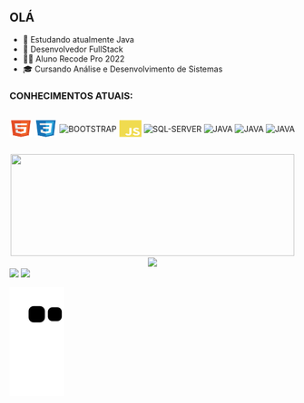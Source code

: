 ## OLÁ

- 🌱 Estudando atualmente Java
- 🧠 Desenvolvedor FullStack
- 👨🏿 Aluno Recode Pro 2022
- 🎓 Cursando Análise e Desenvolvimento de Sistemas

### CONHECIMENTOS ATUAIS:

<div style="display: inline_block"><br>
  <img align="center" alt="HTML" height="30" width="40" src="https://raw.githubusercontent.com/devicons/devicon/master/icons/html5/html5-original.svg">
  <img align="center" alt="RCSS" height="30" width="40" src="https://raw.githubusercontent.com/devicons/devicon/master/icons/css3/css3-original.svg">
  <img align="center" alt="BOOTSTRAP" height="30" width="40"  src="https://cdn.jsdelivr.net/gh/devicons/devicon/icons/bootstrap/bootstrap-original-wordmark.svg">
  <img align="center" alt="JS" height="30" width="40" src="https://raw.githubusercontent.com/devicons/devicon/master/icons/javascript/javascript-plain.svg">
  <img align="center" alt="SQL-SERVER" height="30" width="40" src="https://cdn.jsdelivr.net/gh/devicons/devicon/icons/microsoftsqlserver/microsoftsqlserver-plain-wordmark.svg">
 <img align="center" alt="JAVA" height="30" width="40" src="https://cdn.jsdelivr.net/gh/devicons/devicon/icons/java/java-original-wordmark.svg">
 <img align="center" alt="JAVA" height="50" width="40" src="https://cdn.jsdelivr.net/gh/devicons/devicon/icons/react/react-original-wordmark.svg">
 <img align="center" alt="JAVA" height="50" width="40" src="https://cdn.jsdelivr.net/gh/devicons/devicon/icons/spring/spring-plain-wordmark.svg">
        
</div>
  
  
  ##
  
  <div align="center">
  <a href="https://github.com/GuiAmerico">
  <img height="180em" width="500px" src="https://github-readme-stats.vercel.app/api?username=GuiAmerico&show_icons=true&theme=dracula&include_all_commits=true&count_private=true"/>
  <img height="180em" src="https://github-readme-stats.vercel.app/api/top-langs/?username=GuiAmerico&layout=compact&langs_count=7&theme=dracula"/>
</div>
  
 
<div> 
  <a href = "mailto:guilhermao127@gmail.com"><img src="https://img.shields.io/badge/-Gmail-%23333?style=for-the-badge&logo=gmail&logoColor=white" target="_blank"></a>
  <a href="https://www.linkedin.com/in/guilherme-am%C3%A9rico-188b5b235/" target="_blank"><img src="https://img.shields.io/badge/-LinkedIn-%230077B5?style=for-the-badge&logo=linkedin&logoColor=white" target="_blank"></a> 
 
  ![Snake animation](https://github.com/GuiAmerico/GuiAmerico/blob/output/github-contribution-grid-snake.svg)
 
</div>

